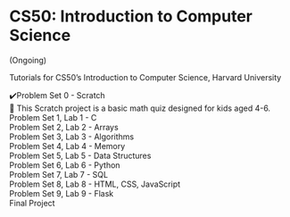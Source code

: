 # CS50: Introduction to Computer Science
(Ongoing)
<p>
Tutorials for CS50’s Introduction to Computer Science, Harvard University
<br>
<p>
✔️Problem Set 0 - Scratch
<br>
🔹 This Scratch project is a basic math quiz designed for kids aged 4-6.
<br>
Problem Set 1, Lab 1 - C
<br>
Problem Set 2, Lab 2 - Arrays
<br>
Problem Set 3, Lab 3 - Algorithms
<br>
Problem Set 4, Lab 4 - Memory
<br>
Problem Set 5, Lab 5 - Data Structures
<br>
Problem Set 6, Lab 6 - Python
<br>
Problem Set 7, Lab 7 - SQL
<br>
Problem Set 8, Lab 8 - HTML, CSS, JavaScript
<br>
Problem Set 9, Lab 9 - Flask
<br>
Final Project
